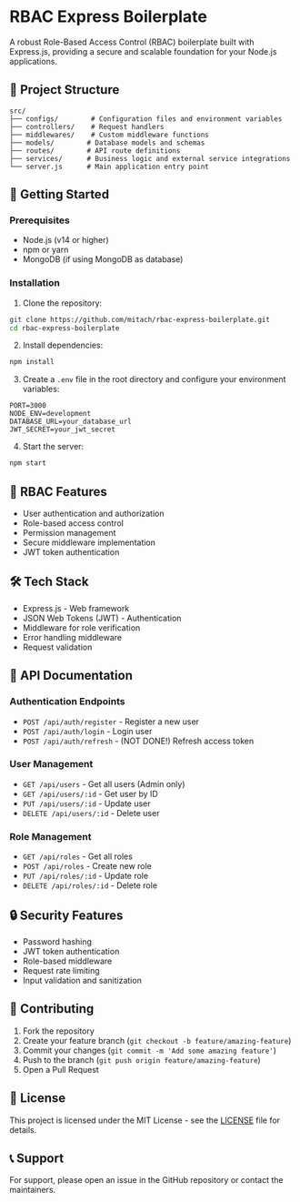 # RBAC Express Boilerplate

A robust Role-Based Access Control (RBAC) boilerplate built with Express.js, providing a secure and scalable foundation for your Node.js applications.

## 📁 Project Structure

```
src/
├── configs/        # Configuration files and environment variables
├── controllers/    # Request handlers
├── middlewares/    # Custom middleware functions
├── models/        # Database models and schemas
├── routes/        # API route definitions
├── services/      # Business logic and external service integrations
└── server.js      # Main application entry point
```

## 🚀 Getting Started

### Prerequisites

- Node.js (v14 or higher)
- npm or yarn
- MongoDB (if using MongoDB as database)

### Installation

1. Clone the repository:
```bash
git clone https://github.com/mitach/rbac-express-boilerplate.git
cd rbac-express-boilerplate
```

2. Install dependencies:
```bash
npm install
```

3. Create a `.env` file in the root directory and configure your environment variables:
```env
PORT=3000
NODE_ENV=development
DATABASE_URL=your_database_url
JWT_SECRET=your_jwt_secret
```

4. Start the server:
```bash
npm start
```

## 🔐 RBAC Features

- User authentication and authorization
- Role-based access control
- Permission management
- Secure middleware implementation
- JWT token authentication

## 🛠️ Tech Stack

- Express.js - Web framework
- JSON Web Tokens (JWT) - Authentication
- Middleware for role verification
- Error handling middleware
- Request validation

## 📝 API Documentation

### Authentication Endpoints

- `POST /api/auth/register` - Register a new user
- `POST /api/auth/login` - Login user
- `POST /api/auth/refresh` - (NOT DONE!) Refresh access token

### User Management

- `GET /api/users` - Get all users (Admin only)
- `GET /api/users/:id` - Get user by ID
- `PUT /api/users/:id` - Update user
- `DELETE /api/users/:id` - Delete user

### Role Management

- `GET /api/roles` - Get all roles
- `POST /api/roles` - Create new role
- `PUT /api/roles/:id` - Update role
- `DELETE /api/roles/:id` - Delete role

## 🔒 Security Features

- Password hashing
- JWT token authentication
- Role-based middleware
- Request rate limiting
- Input validation and sanitization

## 🤝 Contributing

1. Fork the repository
2. Create your feature branch (`git checkout -b feature/amazing-feature`)
3. Commit your changes (`git commit -m 'Add some amazing feature'`)
4. Push to the branch (`git push origin feature/amazing-feature`)
5. Open a Pull Request

## 📄 License

This project is licensed under the MIT License - see the [LICENSE](LICENSE) file for details.

## 📞 Support

For support, please open an issue in the GitHub repository or contact the maintainers. 